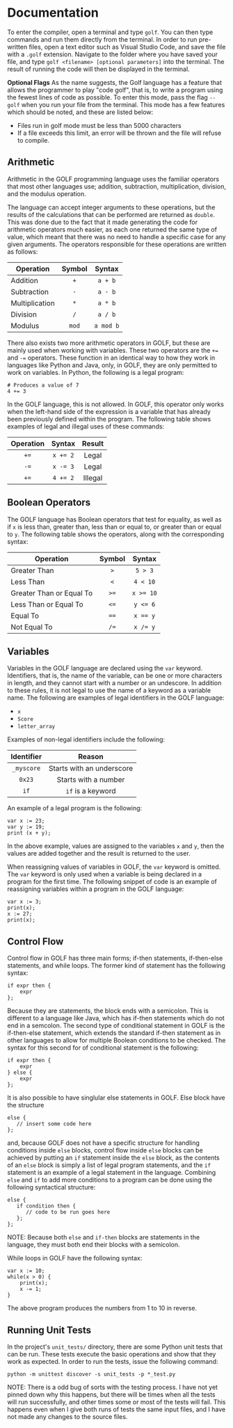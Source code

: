 # Documentation
To enter the compiler, open a terminal and type ``golf``. You can then type commands and run them directly from the terminal. In order to run pre-written files, open a text editor such as Visual Studio Code, and save the file with a ``.golf`` extension. Navigate to the folder where you have saved your file, and type ``golf <filename> [optional parameters]`` into the terminal. The result of running the code will then be displayed in the terminal. 

**Optional Flags**
As the name suggests, the Golf language has a feature that allows the programmer to play "code golf", that is, to write a program using the fewest lines of code as possible. To enter this mode, pass the flag ``--golf`` when you run your file from the terminal. This mode has a few features which should be noted, and these are listed below:

- Files run in golf mode must be less than 5000 characters 
- If a file exceeds this limit, an error will be thrown and the file will refuse to compile.  

Arithmetic
---
Arithmetic in the GOLF programming language uses the familiar operators that most other languages use; addition, subtraction, multiplication, division, and the modulus operation. 

The language can accept integer arguments to these operations, but the results of the calculations that can be performed are returned as ``double``. This was done due to the fact that it made generating the code for arithmetic operators much easier, as each one returned the same type of value, which meant that there was no need to handle a specific case for any given arguments. The operators responsible for these operations are written as follows: 

| Operation       | Symbol    | Syntax    |
|-----------------|:---------:|:---------:|
| Addition        |    `+`    | `a + b`   |
| Subtraction     |    `-`    | `a - b`   |
| Multiplication  |    `*`    | `a * b`   |
| Division        |    `/`    | `a / b`   |
| Modulus         |   `mod`   | `a mod b` |

There also exists two more arithmetic operators in GOLF, but these are mainly used when working with variables. These two operators are the `+=` and `-=` operators. These function in an identical way to how they work in languages like Python and Java, only, in GOLF, they are only permitted to work on variables. In Python, the following is a legal program: 

```
# Produces a value of 7
4 += 3
```

In the GOLF language, this is not allowed. In GOLF, this operator only works when the left-hand side of the expression is a variable that has already been previously defined within the program. The following table shows examples of legal and illegal uses of these commands: 

| Operation | Syntax      | Result    |
|:---------:|:-----------:|:---------:|
|    `+=`   |   `x += 2`  |  Legal    |
|    `-=`   |   `x -= 3`  |  Legal    |
|    `+=`   |   `4 += 2`  |  Illegal  |

Boolean Operators
---
The GOLF language has Boolean operators that test for equality, as well as if `x` is less than, greater than, less than or equal to, or greater than or equal to `y`. The following table shows the operators, along with the corresponding syntax:

| Operation                  | Symbol        | Syntax     |
|----------------------------|:-------------:|:----------:|
| Greater Than               |     `>`       |  `5 > 3`   |
| Less Than                  |     `<`       |  `4 < 10`  |
| Greater Than or Equal To   |     `>=`      |  `x >= 10` |
| Less Than or Equal To      |     `<=`      |  `y <= 6`  |
| Equal To                   |     `==`      |  `x == y`  |
| Not Equal To               |     `/=`      |  `x /= y`  |

Variables
---
Variables in the GOLF language are declared using the `var` keyword. Identifiers, that is, the name of the variable, can be one or more characters in length, and they cannot start with a number or an undescore. In addition to these rules, it is not legal to use the name of a keyword as a variable name. The following are examples of legal identifiers in the GOLF language:

- `x`
- `Score`
- `letter_array`

Examples of non-legal identifiers include the following: 

| Identifier | Reason                    |
|:----------:|:-------------------------:|
| `_myscore` | Starts with an underscore |
| `0x23`     | Starts with a number      |
| `if`       | `if` is a keyword         |

An example of a legal program is the following: 

    var x := 23;
    var y := 19;
    print (x + y);

In the above example, values are assigned to the variables `x` and `y`, then the values are added together and the result is returned to the user.

When reassigning values of variables in GOLF, the `var` keyword is omitted. The `var` keyword is only used when a variable is being declared in a program for the first time. The following snippet of code is an example of reassigning variables within a program in the GOLF language: 

```
var x := 3;
print(x);
x := 27;
print(x);
```

Control Flow
---
Control flow in GOLF has three main forms; if-then statements, if-then-else statements, and while loops. The former kind of statement has the following syntax:

```
if expr then {
    expr
};
```

Because they are statements, the block ends with a semicolon. This is different to a language like Java, which has if-then statements which do not end in a semcolon. The second type of conditional statement in GOLF is the if-then-else statement, which extends the standard if-then statement as in other languages to allow for multiple Boolean conditions to be checked. The syntax for this second for of conditional statement is the following: 

```
if expr then {
    expr
} else {
    expr
};
```

It is also possible to have singlular else statements in GOLF. Else block have the structure

```
else {
   // insert some code here
};
```
and, because GOLF does not have a specific structure for handling conditions inside `else` blocks, control flow inside `else` blocks can be achieved by putting an `if` statement inside the `else` block, as the contents of an `else` block is simply a list of legal program statements, and the `if` statement is an example of a legal statement in the language. Combining `else` and `if` to add more conditions to a program can be done using the following syntactical structure:

```
else {
   if condition then {
      // code to be run goes here 
   };
};
```

NOTE: Because both `else` and `if-then` blocks are statements in the language, they must both end their blocks with a semicolon. 

While loops in GOLF have the following syntax:

```
var x := 10;
while(x > 0) {
    print(x);
    x -= 1;
}
```
The above program produces the numbers from 1 to 10 in reverse. 

Running Unit Tests
---
In the project's `unit_tests/` directory, there are some Python unit tests that can be run. These tests execute the basic operations and show that they work as expected. In order to run the tests, issue the following command:

```
python -m unittest discover -s unit_tests -p *_test.py
```
NOTE: There is a odd bug of sorts with the testing process. I have not yet pinned down why this happens, but there will be times when all the tests will run successfully, and other times some or most of the tests will fail. This happens even when I give both runs of tests the same input files, and I have not made any changes to the source files. 
